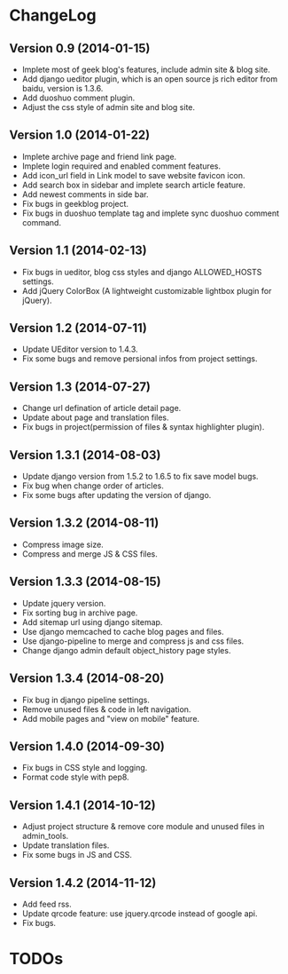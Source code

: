 ChangeLog
=========

Version 0.9 (2014-01-15)
--------------------------

  * Implete most of geek blog's features, include admin site & blog site.
  * Add django ueditor plugin, which is an open source js rich editor from baidu, version is 1.3.6.
  * Add duoshuo comment plugin.
  * Adjust the css style of admin site and blog site.

Version 1.0 (2014-01-22)
----------------------------

  * Implete archive page and friend link page.
  * Implete login required and enabled comment features.
  * Add icon_url field in Link model to save website favicon icon.
  * Add search box in sidebar and implete search article feature.
  * Add newest comments in side bar.
  * Fix bugs in geekblog project.
  * Fix bugs in duoshuo template tag and implete sync duoshuo comment command.

Version 1.1 (2014-02-13)
----------------------------

  * Fix bugs in ueditor, blog css styles and django ALLOWED_HOSTS settings.
  * Add jQuery ColorBox (A lightweight customizable lightbox plugin for jQuery).

Version 1.2 (2014-07-11)
----------------------------

  * Update UEditor version to 1.4.3.
  * Fix some bugs and remove persional infos from project settings.

Version 1.3 (2014-07-27)
----------------------------

  * Change url defination of article detail page.
  * Update about page and translation files.
  * Fix bugs in project(permission of files & syntax highlighter plugin).

Version 1.3.1 (2014-08-03)
----------------------------

  * Update django version from 1.5.2 to 1.6.5 to fix save model bugs.
  * Fix bug when change order of articles.
  * Fix some bugs after updating the version of django.

Version 1.3.2 (2014-08-11)
----------------------------

  * Compress image size.
  * Compress and merge JS & CSS files.

Version 1.3.3 (2014-08-15)
----------------------------

  * Update jquery version.
  * Fix sorting bug in archive page.
  * Add sitemap url using django sitemap.
  * Use django memcached to cache blog pages and files.
  * Use django-pipeline to merge and compress js and css files.
  * Change django admin default object_history page styles.

Version 1.3.4 (2014-08-20)
----------------------------

  * Fix bug in django pipeline settings.
  * Remove unused files & code in left navigation.
  * Add mobile pages and "view on mobile" feature.

Version 1.4.0 (2014-09-30)
----------------------------

  * Fix bugs in CSS style and logging.
  * Format code style with pep8.

Version 1.4.1 (2014-10-12)
----------------------------

  * Adjust project structure & remove core module and unused files in admin_tools.
  * Update translation files.
  * Fix some bugs in JS and CSS.

Version 1.4.2 (2014-11-12)
----------------------------

  * Add feed rss.
  * Update qrcode feature: use jquery.qrcode instead of google api.
  * Fix bugs.


TODOs
=====
